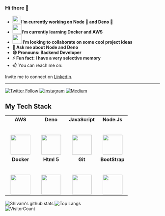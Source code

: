 ### Hi there 👋


- <img src="https://media3.giphy.com/media/ln7z2eWriiQAllfVcn/giphy.gif" width=25 height=25><strong> I’m currently working on Node 🚀 and Deno 🦕<br>
- <img src="https://i.pinimg.com/originals/f5/5e/80/f55e8059ea945abfd6804b887dd4a0af.gif" width=30 height=30>I’m currently learning Docker and AWS<br>
- <img src="https://media0.giphy.com/media/pylpD8AoQCf3CQ1oO2/giphy.gif" width=30 height=30> I’m looking to collaborate on some cool project ideas<br>
- 💬 Ask me about Node and Deno <br>
- 😄 Pronouns: Backend Developer<br>
- ⚡ Fun fact: I have a very selective memory</strong><br>
- 📫 You can reach me on: 



Invite me to connect on [LinkedIn](https://www.linkedin.com/in/shivam-mehta-b09724189).<hr>
[![Twitter Follow](https://img.shields.io/twitter/follow/N0v0cain3?style=social)](https://twitter.com/N0v0cain3)
 [![Instagram](https://img.shields.io/badge/Instagram-follow-purple.svg?logo=instagram&logoColor=white)](https://www.instagram.com/shivamlikesbreathing/) [![Medium](https://img.shields.io/badge/Medium-follow-black.svg?logo=medium&logoColor=white)](https://medium.com/@N0v0cain3)



## My Tech Stack

<table>
  <tbody>
    <tr valign="top">
      <td width="25%" align="center">
	      <span><strong>AWS</strong></span><br><br><br>
        <img height="64px" src="https://cdn.svgporn.com/logos/aws.svg">
      </td>
      <td width="25%" align="center">
        <span><strong>Deno</strong></span><br><br><br>
        <img height="64px" src="https://github.com/denolib/high-res-deno-logo/blob/master/deno_hr_circle.png">
      </td>
      <td width="25%" align="center">
        <span><strong>JavaScript</strong></span><br><br><br>
        <img height="64px" src="https://cdn.svgporn.com/logos/javascript.svg">
      </td>
      <td width="25%" align="center">
        <span><strong>Node.Js</strong></span><br><br><br>
        <img height="64px" src="https://upload.wikimedia.org/wikipedia/commons/d/d9/Node.js_logo.svg">
      </td>
    </tr>
    <tr valign="top">
      <td width="25%" align="center">
        <span><strong>Docker</strong></span><br><br><br>
        <img height="64px" src="https://www.docker.com/sites/default/files/d8/styles/role_icon/public/2019-07/Docker-Logo-White-RGB_Vertical-BG_0.png?itok=8Tuac9I3">
      </td>
      <td width="25%" align="center">
        <span><strong>Html 5</strong></span><br><br><br>
        <img height="64px" src="https://cdn.svgporn.com/logos/html-5.svg">
      </td>
      <td width="25%" align="center">
        <span><strong>Git</strong></span><br><br><br>
        <img height="64px" src="https://cdn.svgporn.com/logos/git-icon.svg">
      </td>
      <td width="25%" align="center">
        <span><strong>BootStrap</strong></span><br><br><br>
        <img height="64px" src="https://upload.wikimedia.org/wikipedia/commons/thumb/b/b2/Bootstrap_logo.svg/768px-Bootstrap_logo.svg.png">
      </td>
    </tr>

  </tbody>
</table>


![Shivam's github stats](https://github-readme-stats.vercel.app/api/?username=N0v0cain3&show_icons=true&title_color=ffd1dc&icon_color=79ff97&text_color=ffd1dc&bg_color=151515)
![Top Langs](https://github-readme-stats.vercel.app/api/top-langs/?username=N0v0cain3)<br>
![VisitorCount](https://profile-counter.glitch.me/N0v0cain3/count.svg)


